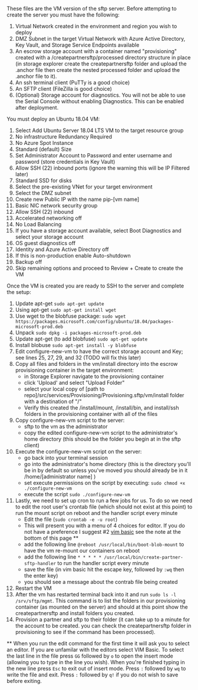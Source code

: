 These files are the VM version of the sftp server.  Before attempting to create the server you must have the following:
1. Virtual Network created in the environment and region you wish to deploy
1. DMZ Subnet in the target Virtual Network with Azure Active Directory, Key Vault, and Storage Service Endpoints available
1. An escrow storage account with a container named "provisioning" created with a /createpartnersftp/processed directory structure in place (in storage explorer create the createpartnersftp folder and upload the .anchor file then create the nested processed folder and upload the .anchor file to it).
1. An ssh terminal client (PuTTy is a good choice)
1. An SFTP client (FileZilla is good choice)
1. (Optional) Storage account for diagnostics.  You will not be able to use the Serial Console without enabling Diagnostics.  This can be enabled after deployment.

You must deploy an Ubuntu 18.04 VM:
1. Select Add Ubuntu Server 18.04 LTS VM to the target resource group
1. No infrastructure Redundancy Required
1. No Azure Spot Instance
1. Standard (default) Size
1. Set Administrator Account to Password and enter username and password (store credentials in Key Vault)
1. Allow SSH (22) inbound ports (ignore the warning this will be IP Filtered later)
1. Standard SSD for disks
1. Select the pre-existing VNet for your target environment
1. Select the DMZ subnet
1. Create new Public IP with the name pip-[vm name] 
1. Basic NIC network security group
1. Allow SSH (22) inbound
1. Accelerated networking off
1. No Load Balancing
1. If you have a storage account available, select Boot Diagnostics and select your storage account
1. OS guest diagnostics off
1. Identity and Azure Active Directory off
1. If this is non-production enable Auto-shutdown
1. Backup off
1. Skip remaining options and proceed to Review + Create to create the VM


Once the VM is created you are ready to SSH to the server and complete the setup:
1. Update apt-get `sudo apt-get update`
1. Using apt-get `sudo apt-get install wget`
1. Use wget to the blobfuse package: `sudo wget https://packages.microsoft.com/config/ubuntu/18.04/packages-microsoft-prod.deb`
1. Unpack `sudo dpkg -i packages-microsoft-prod.deb`
1. Update apt-get (to add blobfuse) `sudo apt-get update`
1. Install blobuse `sudo apt-get install -y blobfuse`
1. Edit configure-new-vm to have the correct storage account and Key; see lines 25, 27, 29, and 32 (TODO will fix this later)
1. Copy all files and folders in the vm/install directory into the escrow provisioning container in the target environment:
    * in Storage Explorer navigate to the provisioning container
    * click 'Upload' and select "Upload Folder" 
    * select your local copy of [path to repo]/src/services/Provisioning/Provisioning.sftp/vm/install folder with a destination of "/"
    * Verify this created the /install/mount, /install/bin, and install/ssh folders in the provisioning container with all of the files
1. Copy configure-new-vm script to the server:
    * sftp to the vm as the administrator
    * copy the edited configure-new-vm script to the administrator's home directory (this should be the folder you begin at in the sftp client)
1. Execute the configure-new-vm script on the server:
    * go back into your terminal session 
    * go into the administrator's home directory (this is the directory you'll be in by default so unless you've moved you should already be in it /home/[administrator name] )
    * set execute permissions on the script by executing: `sudo chmod +x ./configure-new-vm` 
    * execute the script `sudo ./configure-new-vm`
1. Lastly, we need to set up cron to run a few jobs for us.  To do so we need to edit the root user's crontab file (which should not exist at this point) to run the mount script on reboot and the handler script every minute
    * Edit the file (`sudo crontab -e -u root`) 
    * This will present you with a menu of 4 choices for editor.  If you do not have a preference I suggest #2 [vim basic](https://coderwall.com/p/adv71w/basic-vim-commands-for-getting-started) see the note at the bottom of this page **
    * add the following line `@reboot /usr/local/bin/boot-blob-mount` to have the vm re-mount our containers on reboot
    * add the following line `* * * * * /usr/local/bin/create-partner-sftp-handler` to run the handler script every minute 
    * save the file (in vim basic hit the escape key, followed by `:wq` then the enter key)
    * you should see a message about the contrab file being created
1. Restart the VM
1. After the vm has restarted terminal back into it and run `sudo ls -l /srv/sftp/mgmt`. This command is to list the folders in our provisioning container (as mounted on the server) and should at this point show the createpartnersftp and install folders you created.
1. Provision a partner and sftp to their folder (it can take up to a minute for the account to be created.  you can check the createpartnersftp folder in provisioning to see if the command has been processed).


** When you run the edit command for the first time it will ask you to select an editor.  If you are unfamilar with the editors select VIM Basic.  To select the last line in the file press `GG` followed by `o` to open the insert mode (allowing you to type in the line you wish).  When you're finished typing in the new line press `Esc` to exit out of insert mode.  Press `:` followed by `wq` to write the file and exit.  Press `:` followed by `q!` if you do not wish to save before exiting.
